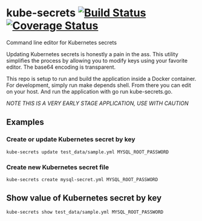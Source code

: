 # kube-secrets [![Build Status](https://travis-ci.org/jengo/kube-secrets.svg?branch=master)](https://travis-ci.org/jengo/kube-secrets) [![Coverage Status](https://coveralls.io/repos/github/jengo/kube-secrets/badge.svg?branch=HEAD)](https://coveralls.io/github/jengo/kube-secrets?branch=HEAD)
Command line editor for Kubernetes secrets

Updating Kubernetes secrets is honestly a pain in the ass. This utility simplifies the process by allowing you to modify keys using your favorite editor.  The base64 encoding is transparent.

This repo is setup to run and build the application inside a Docker container.  For development, simply run make depends shell.  From there you can edit on your host.  And run the application with go run kube-secrets.go.

*NOTE THIS IS A VERY EARLY STAGE APPLICATION, USE WITH CAUTION*

## Examples
### Create or update Kubernetes secret by key
```
kube-secrets update test_data/sample.yml MYSQL_ROOT_PASSWORD
```

### Create new Kubernetes secret file
```
kube-secrets create mysql-secret.yml MYSQL_ROOT_PASSWORD
```

## Show value of Kubernetes secret by key
```
kube-secrets show test_data/sample.yml MYSQL_ROOT_PASSWORD
```
